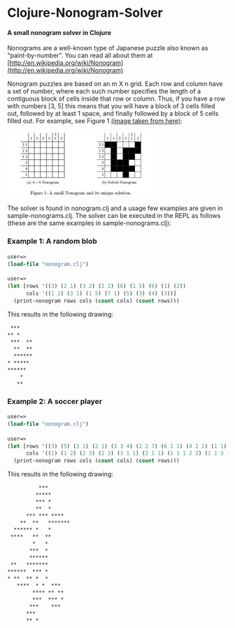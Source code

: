 Clojure-Nonogram-Solver
===============

#### A small nonogram solver in Clojure

Nonograms are a well-known type of Japanese puzzle also known as "paint-by-number". You can read all about them at
[http://en.wikipedia.org/wiki/Nonogram](http://en.wikipedia.org/wiki/Nonogram)


Nonogram puzzles are based on an m X n grid. Each row and column have a set of number, where each such number specifies the length of a contiguous block of cells
inside that row or column. Thus, if you have a row with numbers [3, 5] this means that you will have a block of 3 cells filled out, followed by at least 1 space, 
and finally followed by a block of 5 cells filled out. For example, see Figure 1 [(image taken from here)](http://ravenspoint.wordpress.com/2010/06/15/the-great-nonogram-hunt/):

![Example Nonogram](/images/nonogram-img.png "Example Nonogram")

The solver is found in nonogram.clj and a usage few examples are given in sample-nonograms.clj. The solver can be executed in the REPL as follows
(these are the same examples in sample-nonograms.clj):

### Example 1: A random blob
```clojure
user=>
(load-file "nonogram.clj")

user=> 
(let [rows '((3) (2 1) (3 2) (2 2) (6) (1 5) (6) (1) (2))
      cols '((1 2) (3 1) (1 5) (7 1) (5) (3) (4) (3))]
  (print-nonogram rows cols (count cols) (count rows)))
```

This results in the following drawing:

```
 ***    
** *    
 ***  **
  **  **
  ******
* ***** 
******  
    *   
   **   
```

### Example 2: A soccer player
```clojure
user=>
(load-file "nonogram.clj")

user=> 
(let [rows '((3) (5) (3 1) (2 1) (3 3 4) (2 2 7) (6 1 1) (4 2 2) (1 1) (3 1) (6) (2 7) (6 3 1) (1 2 2 1 1) (4 1 1 3) (4 2 2) (3 3 1) (3 3) (3) (2 1))
      cols '((2) (1 2) (2 3) (2 3) (3 1 1) (2 1 1) (1 1 1 2 2) (1 1 3 1 3) (2 6 4) (3 3 9 1) (5 3 2) (3 1 2 2) (2 1 7) (3 3 2) (2 4) (2 1 2) (2 2 1) (2 2) (1) (1) )]
  (print-nonogram rows cols (count cols) (count rows)))

```

This results in the following drawing:

```   
          ***       
         *****      
         *** *      
         **  *      
      *** *** ****  
    **  **   *******
  ****** *   *      
 ****   **  **      
        *   *       
       ***  *       
       ******       
 **   *******       
******  *** *       
* **  ** *  *       
   ****  * *  ***   
        **** ** **  
        ***  *** *  
       ***    ***   
      ***           
      ** *          
```
